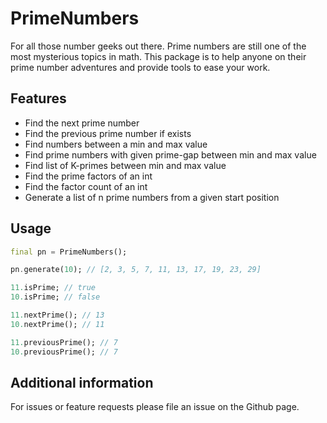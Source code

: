 # PrimeNumbers

For all those number geeks out there. Prime numbers are still one of the most
mysterious topics in math. This package is to help anyone on their prime number
adventures and provide tools to ease your work.

## Features

* Find the next prime number
* Find the previous prime number if exists
* Find numbers between a min and max value
* Find prime numbers with given prime-gap between min and max value
* Find list of K-primes between min and max value
* Find the prime factors of an int
* Find the factor count of an int
* Generate a list of n prime numbers from a given start position

## Usage

```dart
final pn = PrimeNumbers();

pn.generate(10); // [2, 3, 5, 7, 11, 13, 17, 19, 23, 29]

11.isPrime; // true
10.isPrime; // false

11.nextPrime(); // 13
10.nextPrime(); // 11

11.previousPrime(); // 7
10.previousPrime(); // 7
```

## Additional information

For issues or feature requests please file an issue on the Github page.
